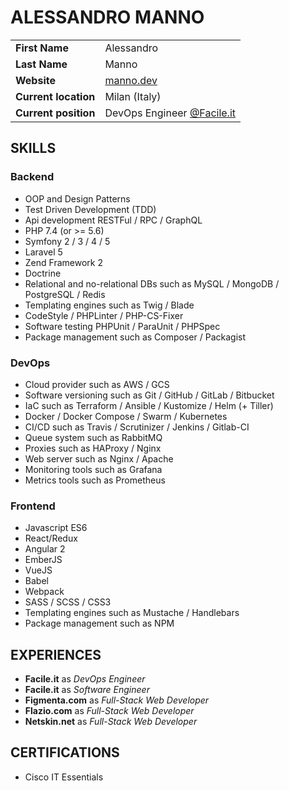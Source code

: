 # ALESSANDRO MANNO

|           |            |
|-----------|------------|
| **First Name** | Alessandro |
| **Last Name** | Manno |
| **Website** | [manno.dev](https://manno.dev/) |
| **Current location** | Milan (Italy) |
| **Current position** | DevOps Engineer [@Facile.it](https://engineering.facile.it/) |


## SKILLS

### Backend
- OOP and Design Patterns
- Test Driven Development (TDD)
- Api development RESTFul / RPC / GraphQL
- PHP 7.4 (or >= 5.6)
- Symfony 2 / 3 / 4 / 5
- Laravel 5
- Zend Framework 2
- Doctrine
- Relational and no-relational DBs such as MySQL / MongoDB / PostgreSQL / Redis
- Templating engines such as Twig / Blade
- CodeStyle / PHPLinter / PHP-CS-Fixer 
- Software testing PHPUnit / ParaUnit / PHPSpec
- Package management such as Composer / Packagist

### DevOps
- Cloud provider such as AWS / GCS
- Software versioning such as Git / GitHub / GitLab / Bitbucket
- IaC such as Terraform / Ansible / Kustomize / Helm (+ Tiller)
- Docker / Docker Compose / Swarm / Kubernetes
- CI/CD such as Travis / Scrutinizer / Jenkins / Gitlab-CI
- Queue system such as RabbitMQ
- Proxies such as HAProxy / Nginx
- Web server such as Nginx / Apache
- Monitoring tools such as Grafana
- Metrics tools such as Prometheus

### Frontend
- Javascript ES6
- React/Redux
- Angular 2
- EmberJS
- VueJS
- Babel
- Webpack
- SASS / SCSS / CSS3
- Templating engines such as Mustache / Handlebars
- Package management such as NPM

## EXPERIENCES

- **Facile.it** as *DevOps Engineer*
- **Facile.it** as *Software Engineer*
- **Figmenta.com** as *Full-Stack Web Developer*
- **Flazio.com** as *Full-Stack Web Developer*
- **Netskin.net** as *Full-Stack Web Developer*

## CERTIFICATIONS

- Cisco IT Essentials
